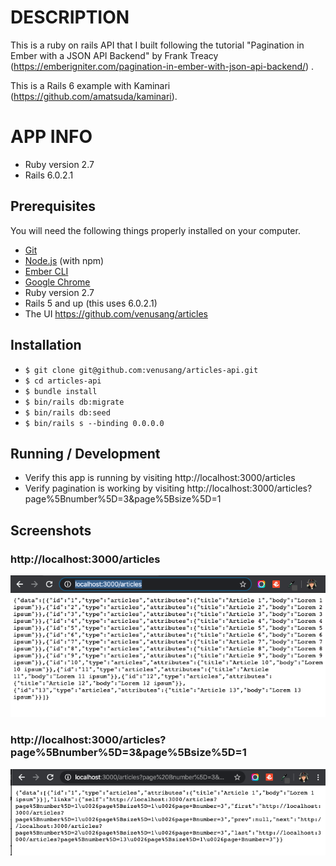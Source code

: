 # DESCRIPTION

This is a ruby on rails API that I built following the tutorial "Pagination in Ember with a JSON API Backend" by Frank Treacy (https://emberigniter.com/pagination-in-ember-with-json-api-backend/) .

This is a Rails 6 example with Kaminari (https://github.com/amatsuda/kaminari).

# APP INFO

- Ruby version 2.7
- Rails 6.0.2.1

## Prerequisites

You will need the following things properly installed on your computer.

- [Git](https://git-scm.com/)
- [Node.js](https://nodejs.org/) (with npm)
- [Ember CLI](https://ember-cli.com/)
- [Google Chrome](https://google.com/chrome/)
- Ruby version 2.7
- Rails 5 and up (this uses 6.0.2.1)
- The UI https://github.com/venusang/articles

## Installation

- `$ git clone git@github.com:venusang/articles-api.git`
- `$ cd articles-api`
- `$ bundle install`
- `$ bin/rails db:migrate`
- `$ bin/rails db:seed`
- `$ bin/rails s --binding 0.0.0.0`

## Running / Development

- Verify this app is running by visiting http://localhost:3000/articles
- Verify pagination is working by visiting http://localhost:3000/articles?page%5Bnumber%5D=3&page%5Bsize%5D=1

## Screenshots

 ### http://localhost:3000/articles
 
![Image of articles api](https://raw.githubusercontent.com/venusang/articles-api/master/app-screenshot-01.png)

### http://localhost:3000/articles?page%5Bnumber%5D=3&page%5Bsize%5D=1
 
![Image of articles api](https://raw.githubusercontent.com/venusang/articles-api/master/app-screenshot-02.png)
